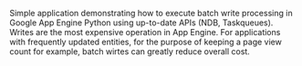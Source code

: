 Simple application demonstrating how to execute batch write processing in Google App Engine Python using up-to-date APIs (NDB, Taskqueues). Writes are the most expensive operation in App Engine. For applications with frequently updated entities, for the purpose of keeping a page view count for example, batch wirtes can greatly reduce overall cost. 